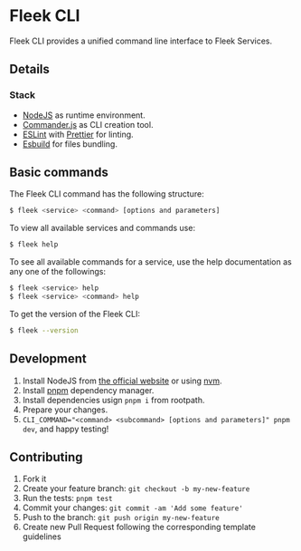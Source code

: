 # Fleek CLI

Fleek CLI provides a unified command line interface to Fleek Services.

## Details

### Stack

- [NodeJS](https://nodejs.org) as runtime environment.
- [Commander.js](https://github.com/tj/commander.js) as CLI creation tool.
- [ESLint](https://eslint.org/) with [Prettier](https://prettier.io/) for linting.
- [Esbuild](https://esbuild.github.io/) for files bundling.

## Basic commands

The Fleek CLI command has the following structure:

```bash
$ fleek <service> <command> [options and parameters]
```

To view all available services and commands use:

```bash
$ fleek help
```

To see all available commands for a service, use the help documentation as any one of the followings:

```bash
$ fleek <service> help
$ fleek <service> <command> help
```

To get the version of the Fleek CLI:

```bash
$ fleek --version
```

## Development

1. Install NodeJS from [the official website](https://nodejs.org) or using [nvm](https://github.com/creationix/nvm).
2. Install [pnpm](https://pnpm.io/installation) dependency manager.
3. Install dependencies usign `pnpm i` from rootpath.
4. Prepare your changes.
5. `CLI_COMMAND="<command> <subcommand> [options and parameters]" pnpm dev`, and happy testing!

## Contributing

1. Fork it
2. Create your feature branch: `git checkout -b my-new-feature`
3. Run the tests: `pnpm test`
4. Commit your changes: `git commit -am 'Add some feature'`
5. Push to the branch: `git push origin my-new-feature`
6. Create new Pull Request following the corresponding template guidelines
